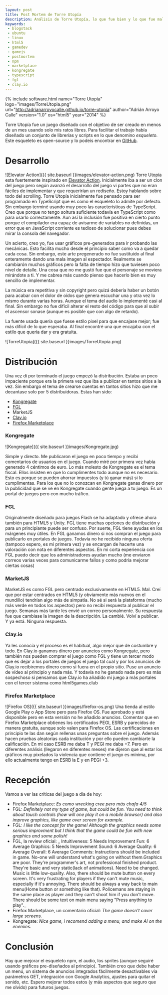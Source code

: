 ```yaml
---
layout: post
title: Post Mortem de Torre Utopía
description: Análisis de Torre Utopía, lo que fue bien y lo que fue mal
keywords:
 - blogstack
 - ubuntu
 - linux
 - html5
 - gamedev
 - gamejs
 - postmortem
 - npm
 - marketplace
 - kongregate
 - typescript
 - fgl
 - clay.io
---
```


{% include software.html name="Torre Utopía" logo="images/TorreUtopia.png" url="http://adrianarroyocalle.github.io/torre-utopia" author="Adrián Arroyo Calle" version="1.0" os="html5" year="2014" %}

Torre Utopía fue un juego diseñado con el objetivo de ser creado en menos de un mes usando solo mis ratos libres. Para facilitar el trabajo había diseñado un conjunto de librerías y scripts en lo que denomino _esqueleto_. Este esqueleto es open-source y lo podeis encontrar en [GitHub](http://github.com/AdrianArroyoCalle/skeleton-npm-game).

# Desarrollo

![Elevator Action]({{ site.baseurl }}images/elevator-action.png)
Torre Utopía esta fuertemente inspirado en [Elevator Action](http://es.wikipedia.org/wiki/Elevator_Action). Inicialmente iba a ser un clon del juego pero según avanzó el desarrollo del juego vi partes que no eran fáciles de implementar y que requerirían un rediseño. Estoy hablando sobre todo del scrolling. Torre Utopía inicialmente fue pensado para ser programado en TypeScript que es como el esqueleto lo admite por defecto. Sin embargo terminé usando muy poco las características de TypeScript. Creo que porque no tengo soltura suficiente todavía en TypeScript como para usarlo correctamente. Aun así la inclusión fue positiva en cierto punto porque el compilador era capaz de avisarme de variables no definidas, un error que en JavaScript corriente es tedioso de solucionar pues debes mirar la consola del navegador.

Un acierto, creo yo, fue usar gráficos pre-generados para ir probando las mecánicas. Esto facilita mucho desde el principio saber como va a quedar cada cosa. Sin embargo, este arte pregenerado no fue sustituido al final enteramente dando una mala imagen al espectador. Realmente se cambiarón muchos gráficos pero la falta de tiempo hizo que tuviesen poco nivel de detalle. Una cosa que no me gustó fue que el personaje se moviera mirándote a ti. Y me cabrea más cuando pienso que hacerlo bien es muy sencillo de implementar.

La música era repetitiva y sin copyright pero quizá debería haber un botón para acabar con el dolor de oídos que genera escuchar una y otra vez lo mismo durante varias horas. Aunque el tema del audio lo implementé casi al final. Sin embargo no fue difícil alterar el resto del código para que al subir el ascensor sonase (aunque es posible que con algo de retardo).

La fuente usada quería que fuese estilo pixel para que encajase mejor; fue más difícil de lo que esperaba. Al final encontré una que encajaba con el estilo que quería dar y era gratuita.

![TorreUtopia]({{ site.baseurl }}images/TorreUtopia.png)

# Distribución

Una vez di por terminado el juego empezó la distribución. Estaba un poco impaciente porque era la primera vez que iba a publicar en tantos sitios a la vez. Sin embargo el tema de crearse cuentas en tantos sitios hizo que me decantase solo por 5 distribuidoras. Estas han sido:
 
 * [Kongregate](http://www.kongregate.com/games/aarroyoc/torre-utop-a)
 * [FGL](http://fgl.com)
 * MarketJS
 * [Clay.io](http://clay.io/game/torreutopia)
 * [Firefox Marketplace](https://marketplace.firefox.com/app/torre-utopía)

### Kongregate

![Kongregate]({{ site.baseurl }}images/Kongregate.jpg)

Simple y directo. Me publicaron el juego en poco tiempo y recibí comentarios de usuarios en el juego. Cuando miré por primera vez había generado 4 céntimos de euro. Lo más molesto de Kongregate es el tema fiscal. Ellos insisten en que lo cumplimentes todo aunque no es necesario. Esto es porque se pueden ahorrar impuestos (y tú ganar más) si lo cumplimentas. Para los que no lo conozcan en Kongregate ganas dinero por la publicidad que se ve en Kongregate cuando gente juega a tu juego. Es un portal de juegos pero con mucho tráfico.

### FGL

Originalmente diseñado para juegos Flash se ha adaptado y ofrece ahora también para HTML5 y Unity. FGL tiene muchas opciones de distribución y para un principiante puede ser confuso. Por suerte, FGL tiene ayudas en los márgenes muy útiles. En FGL ganamos dinero si nos compran el juego para publicarlo en portales de juegos. Todavía no he recibido ninguna oferta (tampoco espero, es mi primera vez) y se encargan de hacerte una valoración con nota en diferentes aspectos. En mi corta experiencia con FGL puedo decir que los administradores ayudan mucho (me enviaron correos varias veces para comunicarme fallos y como podría mejorar ciertas cosas)

### MarketJS

MarketJS es como FGL pero centrado exclusivamente en HTML5. Mal. Creí que por estar centrados en HTML5 (y obviamente más nuevos en el mundillo) tendrían algo más de simpatía. No sé si será la plataforma (mucho más verde en todos los aspectos) pero no recibí respuesta al publicar el juego. Semanas más tarde les envié un correo personalmente. Su respuesta fue que cambiase la imagen de la descripción. La cambié. Volví a publicar. Y ya está. Ninguna respuesta.

### Clay.io

Ya les conocía y el proceso es el habitual, algo mejor que de costumbre y todo. En Clay.io ganamos dinero por anuncios como Kongregate, pero también nos pueden comprar el juego como FGL y tiene un tercer modo que es dejar a los portales de juegos el juego tal cual y por los anuncios de Clay.io recibiremos dinero como si fuera en el propio sitio. Puse un anuncio de vídeo al principio y nada más. Y todavía no he ganado nada pero es más sospechoso si pensamos que Clay.io ha añadido mi juego a más portales con el tercer sistema como html5games.club

### Firefox Marketplace

![Firefox OS]({{ site.baseurl }}images/firefox-os.png)
Una tienda al estilo Google Play o App Store pero para Firefox OS. Fue aprobado y está disponible pero en esta versión no he añadido anuncios. Comentar que en Firefox Marketplace obtienes los certificados PEGI, ESRB y parecidos de manera gratuita, aunque solo valen para Firefox OS. Las certificaciones en principio te las dan según rellenas unas preguntas sobre el juego. Además hacen pruebas aleatorias cada institución y por ello pueden cambiarte la calificación. En mi caso ESRB me daba T y PEGI me daba +7. Pero en diferentes análisis (llegaron en diferentes meses) me dijeron que al estar los gráficos muy pixelados la violencia que contiene el juego es mínima, por ello actualmente tengo en ESRB la E y en PEGI +3.

# Recepción

Vamos a ver las críticas del juego a día de hoy:

* Firefox Marketplace: _Es como wrecking cree pero más chafa_ _4/5_ 
* FGL: _Definitely not my type of game, but could be fun. You need to think about touch controls (how will one play it on a mobile browser) and also improve graphics, like game over screen for example._
* FGL: _I like the concept for the game! Although the graphics needs some serious improvment but I think that the game could be fun with new graphics and some polish!_
* FGL, la review oficial: _
Intuitiveness:	5	Needs Improvement
Fun:	6	Average
Graphics:	5	Needs Improvement
Sound:	6	Average
Quality:	6	Average
Overall:	6	Average
Comments:
Instructions should be included in game. No-one will understand what's going on without them.Graphics are poor. They're programmer's art, not professional finished product. They're basic and very static(lack of animations). Need to be changed. Music is little low-quality. Also, there should be mute button on every screen. It's very frustrating for players if they can't mute music, especially if it's annoying. There should be always a way back to main menu(Home button or something like that). Policemans are staying in the same place as player and they can't shoot him if you don't move. There should be some text on main menu saying "Press anything to play"._
* Firefox Marketplace, un comentario oficial: _The game doesn't cover large screens._
* Kongregate: _Nice game, i recomend adding a menu, and make AI on the enemies._

# Conclusión

Hay que mejorar el esqueleto npm, el audio, los sprites (aunque seguiré usando gráficos pre-diseñados al principio). También creo que debe haber un menú, un sistema de anuncios integrados fácilmente desactivables via parámetros GET, integración con Google Analytics, ajustes para quitar el sonido, etc. Espero mejorar todos estos (y más aspectos que seguro que me olvido) para futuros juegos.
